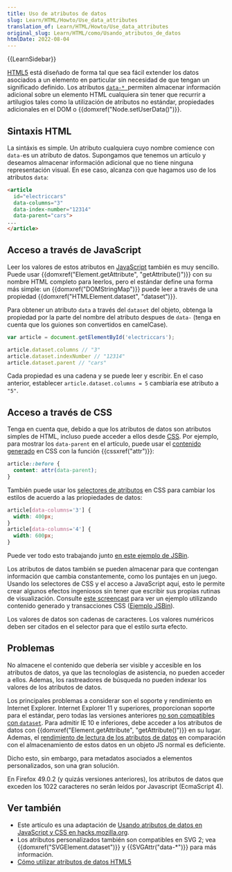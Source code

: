 ```yaml
---
title: Uso de atributos de datos
slug: Learn/HTML/Howto/Use_data_attributes
translation_of: Learn/HTML/Howto/Use_data_attributes
original_slug: Learn/HTML/como/Usando_atributos_de_datos
htmlDate: 2022-08-04
---
```

{{LearnSidebar}}

[HTML5](/es/docs/Web/Guide/HTML/HTML5) está diseñado de forma tal que sea fácil extender los datos asociados a un elemento en particular sin necesidad de que tengan un significado definido. Los atributos [`data-* `](/es/docs/Web/HTML/Global_attributes#attr-dataset)permiten almacenar información adicional sobre un elemento HTML cualquiera sin tener que recurrir a artilugios tales como la utilización de atributos no estándar, propiedades adicionales en el DOM o {{domxref("Node.setUserData()")}}.

## Sintaxis HTML

La sintáxis es simple. Un atributo cualquiera cuyo nombre comience con `data-`es un atributo de datos. Supongamos que tenemos un artículo y deseamos almacenar información adicional que no tiene ninguna representación visual. En ese caso, alcanza con que hagamos uso de los atributos `data`:

```html
<article
  id="electriccars"
  data-columns="3"
  data-index-number="12314"
  data-parent="cars">
...
</article>
```

## Acceso a través de JavaScript

Leer los valores de estos atributos en [JavaScript](/es/docs/Web/JavaScript) también es muy sencillo. Puede usar {{domxref("Element.getAttribute", "getAttribute()")}} con su nombre HTML completo para leerlos, pero el estándar define una forma más simple: un {{domxref("DOMStringMap")}} puede leer a través de una propiedad {{domxref("HTMLElement.dataset", "dataset")}}.

Para obtener un atributo `data` a través del `dataset` del objeto, obtenga la propiedad por la parte del nombre del atributo despues de `data-` (tenga en cuenta que los guiones son convertidos en camelCase).

```js
var article = document.getElementById('electriccars');

article.dataset.columns // "3"
article.dataset.indexNumber // "12314"
article.dataset.parent // "cars"
```

Cada propiedad es una cadena y se puede leer y escribir. En el caso anterior, establecer `article.dataset.columns = 5` cambiaría ese atributo a `"5"`.

## Acceso a través de CSS

Tenga en cuenta que, debido a que los atributos de datos son atributos simples de HTML, incluso puede acceder a ellos desde [CSS](/es/docs/Web/CSS). Por ejemplo, para mostrar los `data-parent` en el artículo, puede usar el [contenido generado](/es/docs/Web/CSS/content) en CSS con la función {{cssxref("attr")}}:

```css
article::before {
  content: attr(data-parent);
}
```

También puede usar los [selectores de atributos](/es/docs/Web/CSS/Attribute_selectors) en CSS para cambiar los estilos de acuerdo a las priopiedades de datos:

```css
article[data-columns='3'] {
  width: 400px;
}
article[data-columns='4'] {
  width: 600px;
}
```

Puede ver todo esto trabajando junto [en este ejemplo de JSBin](http://jsbin.com/ujiday/2/edit).

Los atributos de datos también se pueden almacenar para que contengan información que cambia constantemente, como los puntajes en un juego. Usando los selectores de CSS y el acceso a JavaScript aquí, esto le permite crear algunos efectos ingeniosos sin tener que escribir sus propias rutinas de visualización. Consulte [este screencast](http://www.youtube.com/watch?v=On_WyUB1gOk) para ver un ejemplo utilizando contenido generado y transacciones CSS ([Ejemplo JSBin](http://jsbin.com/atawaz/3/edit)).

Los valores de datos son cadenas de caracteres. Los valores numéricos deben ser citados en el selector para que el estilo surta efecto.

## Problemas

No almacene el contenido que debería ser visible y accesible en los atributos de datos, ya que las tecnologías de asistencia, no pueden acceder a ellos. Ademas, los rastreadores de búsqueda no pueden indexar los valores de los atributos de datos.

Los principales problemas a considerar son el soporte y rendimiento en Internet Explorer. Internet Explorer 11 y superiores, proporcionan soporte para el estándar, pero todas las versiones anteriores [no son compatibles con `dataset`](http://caniuse.com/#feat=dataset). Para admitir IE 10 e inferiores, debe acceder a los atributos de datos con {{domxref("Element.getAttribute", "getAttribute()")}} en su lugar. Ademas, el [rendimiento de lectura de los atributos de datos](http://jsperf.com/data-dataset) en comparación con el almacenamiento de estos datos en un objeto JS normal es deficiente.

Dicho esto, sin embargo, para metadatos asociados a elementos personalizados, son una gran solución.

En Firefox 49.0.2 (y quizás versiones anteriores), los atributos de datos que exceden los 1022 caracteres no serán leídos por Javascript (EcmaScript 4).

## Ver también

- Este artículo es una adaptación de [Usando atributos de datos en JavaScript y CSS en hacks.mozilla.org](https://hacks.mozilla.org/2012/10/using-data-attributes-in-javascript-and-css/).
- Los atributos personalizados también son compatibles en SVG 2; vea {{domxref("SVGElement.dataset")}} y {{SVGAttr("data-*")}} para más información.
- [Cómo utilizar atributos de datos HTML5](http://www.sitepoint.com/use-html5-data-attributes/)
